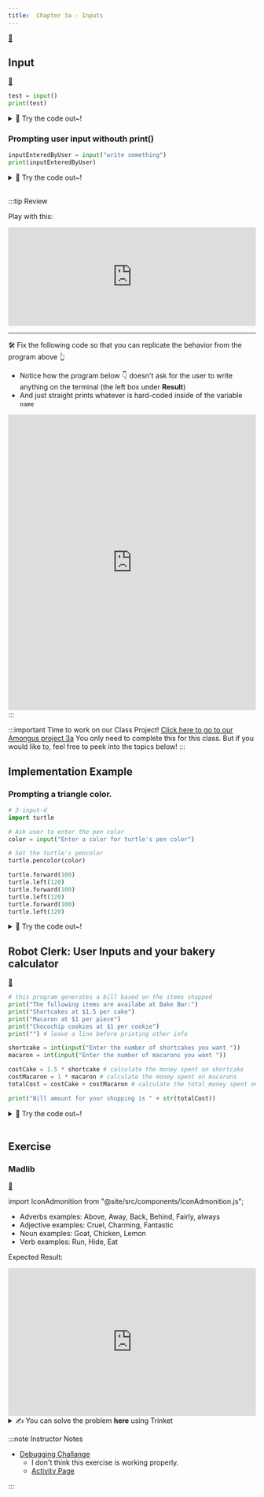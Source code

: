 ```yaml
---
title:  Chapter 3a - Inputs
---
```



[👀](https://learn2codelive.com/courses/4/pages/lesson-3-learning-activities-h-introduce-the-idea-of-user-input?module_item_id=703)

## Input

[👀](https://learn2codelive.com/courses/4/pages/lesson-3-learning-activities-r-user-input-in-python-explanation?module_item_id=706)

```python
test = input()
print(test)
```

<details>
<summary>
🧪 Try the code out~!
</summary>
<iframe src="https://trinket.io/embed/python/4674a27595" width="100%" height="600" frameborder="0" marginwidth="0" marginheight="0" allowfullscreen></iframe>

</details>

### Prompting user input withouth print()
```python
inputEnteredByUser = input("write something")
print(inputEnteredByUser)
```

<details>
<summary>
🧪 Try the code out~!
</summary>
<iframe src="https://trinket.io/embed/python/7908cca77d" width="100%" height="600" frameborder="0" marginwidth="0" marginheight="0" allowfullscreen></iframe>

</details>

<br/>


:::tip Review

Play with this:
<iframe src="https://trinket.io/embed/python/29ef5d8362?outputOnly=true&start=result" width="100%" height="200" frameborder="0" marginwidth="0" marginheight="0" allowfullscreen></iframe>

***

🛠 Fix the following code so that you can replicate the behavior from the program above 👆
- Notice how the program below 👇 doesn't ask for the user to write anything on the terminal (the left box under **Result**)
- And just straight prints whatever is hard-coded inside of the variable `name`

<iframe src="https://trinket.io/embed/python/71426ccbb9" width="100%" height="600" frameborder="0" marginwidth="0" marginheight="0" allowfullscreen></iframe>
:::

:::important Time to work on our Class Project!
[Click here to go to our Amongus project 3a](../project/project-3a)
You only need to complete this for this class. But if you would like to, feel free to peek into the topics below! 
:::

## Implementation Example

### Prompting a triangle color.

```python
# 3-input-d
import turtle

# Ask user to enter the pen color
color = input("Enter a color for turtle's pen color")

# Set the turtle's pencolor
turtle.pencolor(color)

turtle.forward(100)
turtle.left(120)
turtle.forward(100)
turtle.left(120)
turtle.forward(100)
turtle.left(120)
```

<details>
<summary>
🧪 Try the code out~!
</summary>
<iframe src="https://trinket.io/embed/python/9cb31f09c8" width="100%" height="600" frameborder="0" marginwidth="0" marginheight="0" allowfullscreen></iframe>

</details>




## Robot Clerk: User Inputs and your bakery calculator
[👀](https://learn2codelive.com/courses/4/pages/lesson-3-learning-activities-e1-prediction-with-user-inputs-in-python?module_item_id=705)

```python
# this program generates a bill based on the items shopped
print("The following items are availabe at Bake Bar:")
print("Shortcakes at $1.5 per cake")
print("Macaron at $1 per piece")
print("Chocochip cookies at $1 per cookie")
print("") # leave a line before printing other info

shortcake = int(input("Enter the number of shortcakes you want "))
macaron = int(input("Enter the number of macarons you want "))

costCake = 1.5 * shortcake # calculate the money spent on shortcake
costMacaron = 1 * macaron # calculate the money spent on macarons
totalCost = costCake + costMacaron # calculate the total money spent on all 3 items

print("Bill amount for your shopping is " + str(totalCost))

```

<details>
<summary>
🧪 Try the code out~!
</summary>
<iframe src="https://trinket.io/embed/python/05b55d78d3" width="100%" height="600" frameborder="0" marginwidth="0" marginheight="0" allowfullscreen></iframe>

</details>


<br/>

## Exercise

### Madlib 

[👀](https://learn2codelive.com/courses/4/pages/lesson-3-learning-activities-r-practice-activity-2-madlib?module_item_id=709)

import IconAdmonition from "@site/src/components/IconAdmonition.js";

<IconAdmonition icon="📝" title="Exercise: Complete the following Program"  >

- Adverbs examples: Above, Away, Back, Behind, Fairly, always
- Adjective examples: Cruel, Charming, Fantastic
- Noun examples: Goat, Chicken, Lemon
- Verb examples: Run, Hide, Eat


Expected Result:
<iframe src="https://trinket.io/embed/python/75cc960754?outputOnly=true&runOption=run&start=result" width="100%" height="300" frameborder="0" marginwidth="0" marginheight="0" allowfullscreen></iframe>

<details>
<summary>
✍  You can solve the problem <b>here</b> using Trinket

</summary>
- You can see that the code here doesn't print the adjective, noun or verb, or is asking the prompt for it. Please complete the program so it does so.

<iframe src="https://trinket.io/embed/python/16a9ac36b2" width="100%" height="600" frameborder="0" marginwidth="0" marginheight="0" allowfullscreen></iframe>

</details>

</IconAdmonition>


:::note Instructor Notes
- [Debugging Challange](https://learn2codelive.com/courses/4/pages/lesson-3-debugging-challenge?module_item_id=695)
  - I don't think this exercise is working properly.
  - [Activity Page](https://learn2codelive.com/courses/4/pages/lesson-3-learning-activities-r-revisit-challenge-2?module_item_id=701)



:::